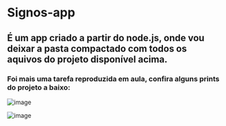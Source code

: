 # Signos-app
## É um app criado a partir do node.js, onde vou deixar a pasta compactado com todos os aquivos do projeto disponível acima.
### Foi mais uma tarefa reproduzida em aula, confira alguns prints do projeto a baixo:

![image](https://user-images.githubusercontent.com/71889159/111327230-f7068180-864b-11eb-92d6-4a8b4ab29d16.png)


![image](https://user-images.githubusercontent.com/71889159/111327415-21583f00-864c-11eb-931f-c26a189034a4.png)
